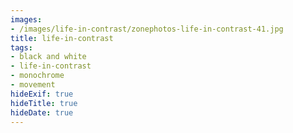 ```yaml
---
images:
- /images/life-in-contrast/zonephotos-life-in-contrast-41.jpg
title: life-in-contrast
tags:
- black and white
- life-in-contrast
- monochrome
- movement
hideExif: true
hideTitle: true
hideDate: true
---
```

